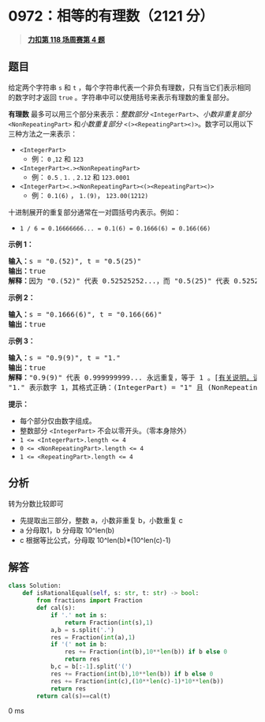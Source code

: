 # 0972：相等的有理数（2121 分）


> <u>**[力扣第 118 场周赛第 4 题](https://leetcode.cn/problems/equal-rational-numbers/)**</u>

## 题目

<p>给定两个字符串 <code>s</code> 和 <code>t</code> ，每个字符串代表一个非负有理数，只有当它们表示相同的数字时才返回 <code>true</code> 。字符串中可以使用括号来表示有理数的重复部分。</p>

<p><strong>有理数</strong> 最多可以用三个部分来表示：<em>整数部分</em> <code>&lt;IntegerPart&gt;</code>、<em>小数非重复部分</em> <code>&lt;NonRepeatingPart&gt;</code> 和<em>小数重复部分</em> <code>&lt;(&gt;&lt;RepeatingPart&gt;&lt;)&gt;</code>。数字可以用以下三种方法之一来表示：</p>

<ul>
<li><code>&lt;IntegerPart&gt;</code>

<ul>
<li>例： <code>0</code> ,<code>12</code> 和 <code>123</code> </li>
</ul>
</li>
<li><code>&lt;IntegerPart&gt;&lt;.&gt;&lt;NonRepeatingPart&gt;</code>
<ul>
<li>例： <code>0.5<font color="#333333"><font face="Helvetica Neue, Helvetica, Arial, sans-serif"><span style="font-size:14px"><span style="background-color:#ffffff"> , </span></span></font></font></code><font color="#333333"><font face="Helvetica Neue, Helvetica, Arial, sans-serif"><span style="font-size:14px"><span style="background-color:#ffffff"><code>1.</code> , </span></span></font></font><code>2.12</code> 和 <code>123.0001</code></li>
</ul>
</li>
<li><code>&lt;IntegerPart&gt;&lt;.&gt;&lt;NonRepeatingPart&gt;&lt;(&gt;&lt;RepeatingPart&gt;&lt;)&gt;</code>
<ul>
<li>例： <code>0.1(6)</code> ， <code>1.(9)</code>， <code>123.00(1212)</code></li>
</ul>
</li>
</ul>

<p>十进制展开的重复部分通常在一对圆括号内表示。例如：</p>

<ul>
<li><code>1 / 6 = 0.16666666... = 0.1(6) = 0.1666(6) = 0.166(66)</code></li>
</ul>



<p><strong>示例 1：</strong></p>

<pre>
<strong>输入：</strong>s = "0.(52)", t = "0.5(25)"
<strong>输出：</strong>true
<strong>解释：</strong>因为 "0.(52)" 代表 0.52525252...，而 "0.5(25)" 代表 0.52525252525.....，则这两个字符串表示相同的数字。
</pre>

<p><strong>示例 2：</strong></p>

<pre>
<strong>输入：</strong>s = "0.1666(6)", t = "0.166(66)"
<strong>输出：</strong>true
</pre>

<p><strong>示例 3：</strong></p>

<pre>
<strong>输入：</strong>s = "0.9(9)", t = "1."
<strong>输出：</strong>true
<strong>解释：</strong>"0.9(9)" 代表 0.999999999... 永远重复，等于 1 。[<a href="https://baike.baidu.com/item/0.999…/5615429?fr=aladdin" target="_blank">有关说明，请参阅此链接</a>]
"1." 表示数字 1，其格式正确：(IntegerPart) = "1" 且 (NonRepeatingPart) = "" 。</pre>



<p><strong>提示：</strong></p>

<ul>
<li>每个部分仅由数字组成。</li>
<li>整数部分 <code>&lt;IntegerPart&gt;</code> 不会以零开头。（零本身除外）</li>
<li><code>1 &lt;= &lt;IntegerPart&gt;.length &lt;= 4 </code></li>
<li><code>0 &lt;= &lt;NonRepeatingPart&gt;.length &lt;= 4 </code></li>
<li><code>1 &lt;= &lt;RepeatingPart&gt;.length &lt;= 4 </code></li>
</ul>
<span style="display:block"><span style="height:0px"><span style="position:absolute">​​​​​</span></span></span>



## 分析

转为分数比较即可
- 先提取出三部分，整数 a，小数非重复 b，小数重复 c
- a 分母取1，b 分母取 10^len(b)
- c 根据等比公式，分母取 10^len(b)*(10^len(c)-1)

## 解答


```python
class Solution:
    def isRationalEqual(self, s: str, t: str) -> bool:
        from fractions import Fraction
        def cal(s):
            if '.' not in s:
                return Fraction(int(s),1)
            a,b = s.split('.')
            res = Fraction(int(a),1)
            if '(' not in b:
                res += Fraction(int(b),10**len(b)) if b else 0
                return res
            b,c = b[:-1].split('(')
            res += Fraction(int(b),10**len(b)) if b else 0
            res += Fraction(int(c),(10**len(c)-1)*10**len(b))
            return res
        return cal(s)==cal(t)
```
0 ms
